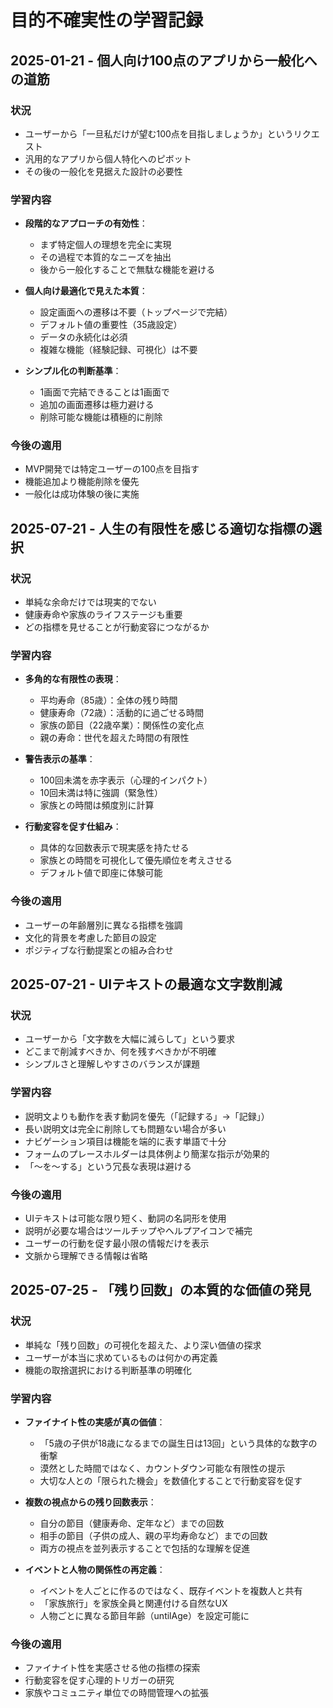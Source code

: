 # 目的不確実性の学習記録

## 2025-01-21 - 個人向け100点のアプリから一般化への道筋

### 状況
- ユーザーから「一旦私だけが望む100点を目指しましょうか」というリクエスト
- 汎用的なアプリから個人特化へのピボット
- その後の一般化を見据えた設計の必要性

### 学習内容
- **段階的なアプローチの有効性**：
  - まず特定個人の理想を完全に実現
  - その過程で本質的なニーズを抽出
  - 後から一般化することで無駄な機能を避ける
  
- **個人向け最適化で見えた本質**：
  - 設定画面への遷移は不要（トップページで完結）
  - デフォルト値の重要性（35歳設定）
  - データの永続化は必須
  - 複雑な機能（経験記録、可視化）は不要
  
- **シンプル化の判断基準**：
  - 1画面で完結できることは1画面で
  - 追加の画面遷移は極力避ける
  - 削除可能な機能は積極的に削除

### 今後の適用
- MVP開発では特定ユーザーの100点を目指す
- 機能追加より機能削除を優先
- 一般化は成功体験の後に実施

## 2025-07-21 - 人生の有限性を感じる適切な指標の選択

### 状況
- 単純な余命だけでは現実的でない
- 健康寿命や家族のライフステージも重要
- どの指標を見せることが行動変容につながるか

### 学習内容
- **多角的な有限性の表現**：
  - 平均寿命（85歳）：全体の残り時間
  - 健康寿命（72歳）：活動的に過ごせる時間
  - 家族の節目（22歳卒業）：関係性の変化点
  - 親の寿命：世代を超えた時間の有限性
  
- **警告表示の基準**：
  - 100回未満を赤字表示（心理的インパクト）
  - 10回未満は特に強調（緊急性）
  - 家族との時間は頻度別に計算
  
- **行動変容を促す仕組み**：
  - 具体的な回数表示で現実感を持たせる
  - 家族との時間を可視化して優先順位を考えさせる
  - デフォルト値で即座に体験可能

### 今後の適用
- ユーザーの年齢層別に異なる指標を強調
- 文化的背景を考慮した節目の設定
- ポジティブな行動提案との組み合わせ

## 2025-07-21 - UIテキストの最適な文字数削減

### 状況
- ユーザーから「文字数を大幅に減らして」という要求
- どこまで削減すべきか、何を残すべきかが不明確
- シンプルさと理解しやすさのバランスが課題

### 学習内容
- 説明文よりも動作を表す動詞を優先（「記録する」→「記録」）
- 長い説明文は完全に削除しても問題ない場合が多い
- ナビゲーション項目は機能を端的に表す単語で十分
- フォームのプレースホルダーは具体例より簡潔な指示が効果的
- 「〜を〜する」という冗長な表現は避ける

### 今後の適用
- UIテキストは可能な限り短く、動詞の名詞形を使用
- 説明が必要な場合はツールチップやヘルプアイコンで補完
- ユーザーの行動を促す最小限の情報だけを表示
- 文脈から理解できる情報は省略

## 2025-07-25 - 「残り回数」の本質的な価値の発見

### 状況
- 単純な「残り回数」の可視化を超えた、より深い価値の探求
- ユーザーが本当に求めているものは何かの再定義
- 機能の取捨選択における判断基準の明確化

### 学習内容
- **ファイナイト性の実感が真の価値**：
  - 「5歳の子供が18歳になるまでの誕生日は13回」という具体的な数字の衝撃
  - 漠然とした時間ではなく、カウントダウン可能な有限性の提示
  - 大切な人との「限られた機会」を数値化することで行動変容を促す
  
- **複数の視点からの残り回数表示**：
  - 自分の節目（健康寿命、定年など）までの回数
  - 相手の節目（子供の成人、親の平均寿命など）までの回数
  - 両方の視点を並列表示することで包括的な理解を促進
  
- **イベントと人物の関係性の再定義**：
  - イベントを人ごとに作るのではなく、既存イベントを複数人と共有
  - 「家族旅行」を家族全員と関連付ける自然なUX
  - 人物ごとに異なる節目年齢（untilAge）を設定可能に

### 今後の適用
- ファイナイト性を実感させる他の指標の探索
- 行動変容を促す心理的トリガーの研究
- 家族やコミュニティ単位での時間管理への拡張